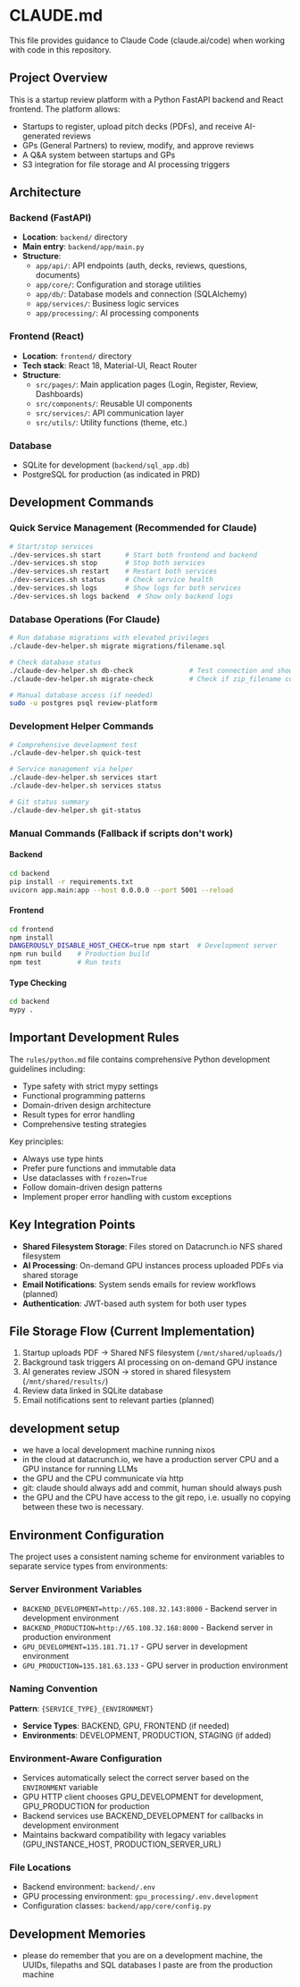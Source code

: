 # CLAUDE.md

This file provides guidance to Claude Code (claude.ai/code) when working with code in this repository.

## Project Overview

This is a startup review platform with a Python FastAPI backend and React frontend. The platform allows:
- Startups to register, upload pitch decks (PDFs), and receive AI-generated reviews
- GPs (General Partners) to review, modify, and approve reviews
- A Q&A system between startups and GPs
- S3 integration for file storage and AI processing triggers

## Architecture

### Backend (FastAPI)
- **Location**: `backend/` directory
- **Main entry**: `backend/app/main.py`
- **Structure**:
  - `app/api/`: API endpoints (auth, decks, reviews, questions, documents)
  - `app/core/`: Configuration and storage utilities
  - `app/db/`: Database models and connection (SQLAlchemy)
  - `app/services/`: Business logic services
  - `app/processing/`: AI processing components

### Frontend (React)
- **Location**: `frontend/` directory
- **Tech stack**: React 18, Material-UI, React Router
- **Structure**:
  - `src/pages/`: Main application pages (Login, Register, Review, Dashboards)
  - `src/components/`: Reusable UI components
  - `src/services/`: API communication layer
  - `src/utils/`: Utility functions (theme, etc.)

### Database
- SQLite for development (`backend/sql_app.db`)
- PostgreSQL for production (as indicated in PRD)

## Development Commands

### Quick Service Management (Recommended for Claude)
```bash
# Start/stop services
./dev-services.sh start      # Start both frontend and backend
./dev-services.sh stop       # Stop both services
./dev-services.sh restart    # Restart both services
./dev-services.sh status     # Check service health
./dev-services.sh logs       # Show logs for both services
./dev-services.sh logs backend  # Show only backend logs
```

### Database Operations (For Claude)
```bash
# Run database migrations with elevated privileges
./claude-dev-helper.sh migrate migrations/filename.sql

# Check database status
./claude-dev-helper.sh db-check              # Test connection and show info
./claude-dev-helper.sh migrate-check         # Check if zip_filename column exists

# Manual database access (if needed)
sudo -u postgres psql review-platform
```

### Development Helper Commands
```bash
# Comprehensive development test
./claude-dev-helper.sh quick-test

# Service management via helper
./claude-dev-helper.sh services start
./claude-dev-helper.sh services status

# Git status summary
./claude-dev-helper.sh git-status
```

### Manual Commands (Fallback if scripts don't work)

#### Backend
```bash
cd backend
pip install -r requirements.txt
uvicorn app.main:app --host 0.0.0.0 --port 5001 --reload
```

#### Frontend
```bash
cd frontend
npm install
DANGEROUSLY_DISABLE_HOST_CHECK=true npm start  # Development server
npm run build    # Production build
npm test         # Run tests
```

#### Type Checking
```bash
cd backend
mypy .
```

## Important Development Rules

The `rules/python.md` file contains comprehensive Python development guidelines including:
- Type safety with strict mypy settings
- Functional programming patterns
- Domain-driven design architecture
- Result types for error handling
- Comprehensive testing strategies

Key principles:
- Always use type hints
- Prefer pure functions and immutable data
- Use dataclasses with `frozen=True`
- Follow domain-driven design patterns
- Implement proper error handling with custom exceptions

## Key Integration Points

- **Shared Filesystem Storage**: Files stored on Datacrunch.io NFS shared filesystem
- **AI Processing**: On-demand GPU instances process uploaded PDFs via shared storage
- **Email Notifications**: System sends emails for review workflows (planned)
- **Authentication**: JWT-based auth system for both user types

## File Storage Flow (Current Implementation)

1. Startup uploads PDF → Shared NFS filesystem (`/mnt/shared/uploads/`)
2. Background task triggers AI processing on on-demand GPU instance
3. AI generates review JSON → stored in shared filesystem (`/mnt/shared/results/`)
4. Review data linked in SQLite database
5. Email notifications sent to relevant parties (planned)

## development setup
- we have a local development machine running nixos
- in the cloud at datacrunch.io, we have a production server CPU and a GPU instance for running LLMs
- the GPU and the CPU communicate via http
- git: claude should always add and commit, human should always push 
- the GPU and the CPU have access to the git repo, i.e. usually no copying between these two is necessary.

## Environment Configuration

The project uses a consistent naming scheme for environment variables to separate service types from environments:

### Server Environment Variables
- `BACKEND_DEVELOPMENT=http://65.108.32.143:8000` - Backend server in development environment
- `BACKEND_PRODUCTION=http://65.108.32.168:8000` - Backend server in production environment  
- `GPU_DEVELOPMENT=135.181.71.17` - GPU server in development environment
- `GPU_PRODUCTION=135.181.63.133` - GPU server in production environment

### Naming Convention
**Pattern**: `{SERVICE_TYPE}_{ENVIRONMENT}`
- **Service Types**: BACKEND, GPU, FRONTEND (if needed)
- **Environments**: DEVELOPMENT, PRODUCTION, STAGING (if added)

### Environment-Aware Configuration
- Services automatically select the correct server based on the `ENVIRONMENT` variable
- GPU HTTP client chooses GPU_DEVELOPMENT for development, GPU_PRODUCTION for production
- Backend services use BACKEND_DEVELOPMENT for callbacks in development environment
- Maintains backward compatibility with legacy variables (GPU_INSTANCE_HOST, PRODUCTION_SERVER_URL)

### File Locations
- Backend environment: `backend/.env`
- GPU processing environment: `gpu_processing/.env.development`
- Configuration classes: `backend/app/core/config.py`

## Development Memories
- please do remember that you are on a development machine, the UUIDs, filepaths and SQL databases I paste are from the production machine